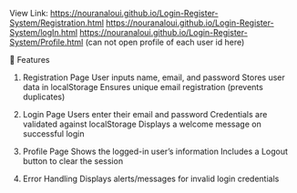View Link: https://nouranaloui.github.io/Login-Register-System/Registration.html
           https://nouranaloui.github.io/Login-Register-System/logIn.html
           https://nouranaloui.github.io/Login-Register-System/Profile.html (can not open profile of each user id here)
           
📌 Features
1. Registration Page
User inputs name, email, and password
Stores user data in localStorage
Ensures unique email registration (prevents duplicates)

2. Login Page
Users enter their email and password
Credentials are validated against localStorage
Displays a welcome message on successful login

3. Profile Page 
Shows the logged-in user’s information
Includes a Logout button to clear the session

4. Error Handling
Displays alerts/messages for invalid login credentials
 

 
 
